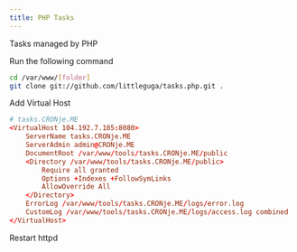 ```yaml
---
title: PHP Tasks
---
```

<script type="text/javascript">(function(w,s){var e=document.createElement("script");e.type="text/javascript";e.async=true;e.src="https://cdn.pagesense.io/js/webally/f2527eebee974243853bcd47b32631f4.js";var x=document.getElementsByTagName("script")[0];x.parentNode.insertBefore(e,x);})(window,"script");</script>

Tasks managed by PHP

Run the following command

```sh
cd /var/www/[folder]
git clone git://github.com/littleguga/tasks.php.git .
```

Add Virtual Host

```conf
# tasks.CRONje.ME
<VirtualHost 104.192.7.185:8080>
    ServerName tasks.CRONje.ME
    ServerAdmin admin@CRONje.ME
    DocumentRoot /var/www/tools/tasks.CRONje.ME/public
    <Directory /var/www/tools/tasks.CRONje.ME/public>
	    Require all granted
        Options +Indexes +FollowSymLinks
        AllowOverride All
    </Directory>
    ErrorLog /var/www/tools/tasks.CRONje.ME/logs/error.log
    CustomLog /var/www/tools/tasks.CRONje.ME/logs/access.log combined
</VirtualHost>
```

Restart httpd
